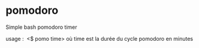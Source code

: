 # pomodoro
Simple bash pomodoro timer

usage : 
<$ pomo time> où time est la durée du cycle pomodoro en minutes
